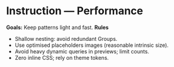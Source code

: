 # Instruction — Performance

**Goals:** Keep patterns light and fast.
**Rules**
- Shallow nesting: avoid redundant Groups.
- Use optimised placeholders images (reasonable intrinsic size).
- Avoid heavy dynamic queries in previews; limit counts.
- Zero inline CSS; rely on theme tokens.
